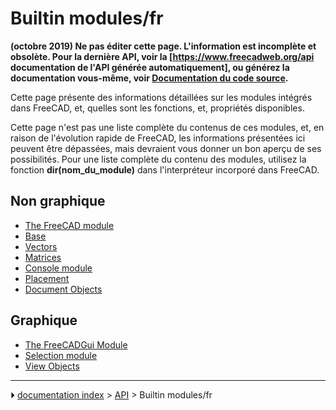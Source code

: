 # Builtin modules/fr
**(octobre 2019) Ne pas éditer cette page. L'information est incomplète et obsolète. Pour la dernière API, voir la [https://www.freecadweb.org/api documentation de l'API générée automatiquement], ou générez la documentation vous-même, voir [Documentation du code source](Source_documentation/fr.md).**

Cette page présente des informations détaillées sur les modules intégrés dans FreeCAD, et, quelles sont les fonctions, et, propriétés disponibles.

Cette page n\'est pas une liste complète du contenus de ces modules, et, en raison de l\'évolution rapide de FreeCAD, les informations présentées ici peuvent être dépassées, mais devraient vous donner un bon aperçu de ses possibilités. Pour une liste complète du contenu des modules, utilisez la fonction **dir(nom_du_module)** dans l\'interpréteur incorporé dans FreeCAD. 



## Non graphique 

-   [The FreeCAD module](FreeCAD_API.md)
-   [Base](Base_API.md)
-   [Vectors](Vector_API.md)
-   [Matrices](Matrix_API.md)
-   [Console module](Console_API.md)
-   [Placement](Placement_API.md)
-   [Document Objects](Object_API.md)



## Graphique

-   [The FreeCADGui Module](FreeCADGui_API.md)
-   [Selection module](Selection_API.md)
-   [View Objects](ViewObject_API.md)



---
⏵ [documentation index](../README.md) > [API](Category_API.md) > Builtin modules/fr
